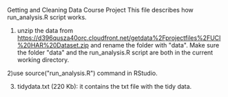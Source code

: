 Getting and Cleaning Data Course Project
This file describes how run_analysis.R script works.
1) unzip the data from https://d396qusza40orc.cloudfront.net/getdata%2Fprojectfiles%2FUCI%20HAR%20Dataset.zip and rename the folder with "data".
Make sure the folder "data" and the run_analysis.R script are both in the current working directory.

2)use source("run_analysis.R") command in RStudio.

3) tidydata.txt (220 Kb): it contains the txt file with the tidy data. 
